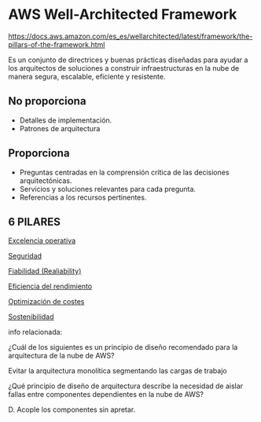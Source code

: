 # AWS Well-Architected Framework

https://docs.aws.amazon.com/es_es/wellarchitected/latest/framework/the-pillars-of-the-framework.html

Es un conjunto de directrices y buenas prácticas diseñadas para ayudar a los arquitectos de soluciones a construir infraestructuras en la nube de manera segura, escalable, eficiente y resistente.

## No proporciona

- Detalles de implementación.
- Patrones de arquitectura

## Proporciona

- Preguntas centradas en la comprensión crítica de las decisiones arquitectónicas.
- Servicios y soluciones relevantes para cada pregunta.
- Referencias a los recursos pertinentes.

## 6 PILARES

[Excelencia operativa](AWS%20Well-Architected%20Framework%201265bd7c861081e4a9dcfedfcd818f2e/Excelencia%20operativa%201265bd7c861081f38d6ff69fbb388d0a.md)

[Seguridad](AWS%20Well-Architected%20Framework%201265bd7c861081e4a9dcfedfcd818f2e/Seguridad%201265bd7c86108138af73c10d4e2fe442.md)

[Fiabilidad (Realiability)](AWS%20Well-Architected%20Framework%201265bd7c861081e4a9dcfedfcd818f2e/Fiabilidad%20(Realiability)%201265bd7c86108187b474e5b362d43be8.md)

[Eficiencia del rendimiento](AWS%20Well-Architected%20Framework%201265bd7c861081e4a9dcfedfcd818f2e/Eficiencia%20del%20rendimiento%201265bd7c86108132ad18cea7c5261929.md)

[Optimización de costes](AWS%20Well-Architected%20Framework%201265bd7c861081e4a9dcfedfcd818f2e/Optimizaci%C3%B3n%20de%20costes%201265bd7c86108110882cc39a056550ba.md)

[Sostenibilidad](AWS%20Well-Architected%20Framework%201265bd7c861081e4a9dcfedfcd818f2e/Sostenibilidad%201265bd7c861081269cd8e27fb16fbbc8.md)

info relacionada:

¿Cuál de los siguientes es un principio de diseño recomendado para la arquitectura de la nube de AWS?

Evitar la arquitectura monolítica segmentando las cargas de trabajo

¿Qué principio de diseño de arquitectura describe la necesidad de aislar fallas entre componentes dependientes en la nube de AWS?

D. Acople los componentes sin apretar.